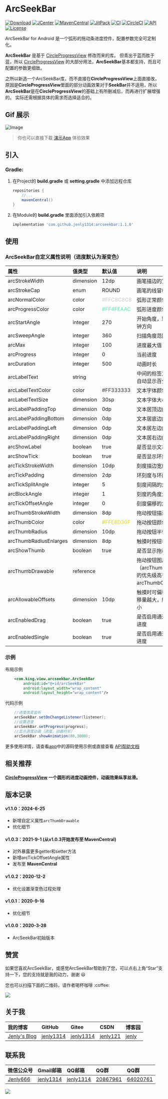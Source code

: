 # ArcSeekBar

[![Download](https://img.shields.io/badge/download-App-blue.svg)](https://raw.githubusercontent.com/jenly1314/ArcSeekBar/master/app/release/app-release.apk)
[![JCenter](https://img.shields.io/badge/JCenter-1.0.2-46C018.svg)](https://bintray.com/beta/#/jenly/maven/arcseekbar)
[![MavenCentral](https://img.shields.io/maven-central/v/com.github.jenly1314/arcseekbar)](https://repo1.maven.org/maven2/com/github/jenly1314/arcseekbar)
[![JitPack](https://jitpack.io/v/jenly1314/ArcSeekBar.svg)](https://jitpack.io/#jenly1314/ArcSeekBar)
[![CI](https://travis-ci.org/jenly1314/ArcSeekBar.svg?branch=master)](https://travis-ci.org/jenly1314/ArcSeekBar)
[![CircleCI](https://circleci.com/gh/jenly1314/ArcSeekBar.svg?style=svg)](https://circleci.com/gh/jenly1314/ArcSeekBar)
[![API](https://img.shields.io/badge/API-16%2B-blue.svg?style=flat)](https://android-arsenal.com/api?level=16)
[![License](https://img.shields.io/badge/license-MIT-blue.svg)](https://opensource.org/licenses/mit-license.php)

ArcSeekBar for Android 是一个弧形的拖动条进度控件，配置参数完全可定制化。

**ArcSeekBar** 是基于 [CircleProgressView](https://github.com/jenly1314/CircleProgressView) 修改而来的库。
但青出于蓝而胜于蓝，所以 [CircleProgressView](https://github.com/jenly1314/CircleProgressView) 的大部分用法，**ArcSeekBar**基本都支持，而且可配置的参数更细致。

之所以新造一个ArcSeekBar库，而不直接在**CircleProgressView**上面直接改，原因是**CircleProgressView**里面的部分动画效果对于**SeekBar**并不适用，所以**ArcSeekBar**是在**CircleProgressView**的基础上有所删减后，而再进行扩展增强的。
实际还需根据具体的需求而选择适合的。

## Gif 展示
![Image](GIF.gif)

> 你也可以直接下载 [演示App](https://raw.githubusercontent.com/jenly1314/ArcSeekBar/master/app/release/app-release.apk) 体验效果

## 引入

### Gradle:
1. 在Project的 **build.gradle** 或 **setting.gradle** 中添加远程仓库

    ```gradle
    repositories {
        //...
        mavenCentral()
    }
    ```

2. 在Module的 **build.gradle** 里面添加引入依赖项
   ```gradle
   implementation 'com.github.jenly1314:arcseekbar:1.1.0'
   ```

## 使用

### ArcSeekBar自定义属性说明（进度默认为渐变色）
| 属性 | 值类型 | 默认值 | 说明                                          |
| :------| :------ | :------ |:--------------------------------------------|
| arcStrokeWidth | dimension |12dp| 画笔描边的宽度                                     |
| arcStrokeCap | enum | ROUND | 画笔的线冒样式                                     |
| arcNormalColor | color |<font color=#C8C8C8>#FFC8C8C8</font>| 弧形正常颜色                                      |
| arcProgressColor | color |<font color=#4FEAAC>#FF4FEAAC</font>| 弧形进度颜色                                      |
| arcStartAngle | integer | 270 | 开始角度，默认十二点钟方向                               |
| arcSweepAngle | integer | 360 | 扫描角度范围                                      |
| arcMax | integer | 100 | 进度最大值                                       |
| arcProgress | integer | 0 | 当前进度                                        |
| arcDuration | integer | 500 | 动画时长                                        |
| arcLabelText | string |  | 中间的标签文本，默认自动显示百分比                           |
| arcLabelTextColor | color |<font color=#333333>#FF333333</font>| 文本字体颜色                                      |
| arcLabelTextSize | dimension |30sp| 文本字体大小                                      |
| arcLabelPaddingTop | dimension |0dp| 文本居顶边内间距                                    |
| arcLabelPaddingBottom | dimension |0dp| 文本居底边内间距                                    |
| arcLabelPaddingLeft | dimension |0dp| 文本居左边内间距                                    |
| arcLabelPaddingRight | dimension |0dp| 文本居右边内间距                                    |
| arcShowLabel | boolean | true | 是否显示文本                                      |
| arcShowTick | boolean | true | 是否显示环刻度                                     |
| arcTickStrokeWidth | dimension |10dp| 刻度描边宽度                                      |
| arcTickPadding | dimension | 2dp | 环刻度与环间距                                     |
| arcTickSplitAngle | integer | 5 | 刻度间隔的角度大小                                   |
| arcBlockAngle | integer | 1 | 刻度的角度大小                                     |
| arcTickOffsetAngle | integer | 0 | 刻度偏移的角度大小                                   |
| arcThumbStrokeWidth | dimension |8dp| 拖动按钮描边宽度                                    |
| arcThumbColor | color |<font color=#E8D30F>#FFE8D30F</font>| 拖动按钮颜色                                      |
| arcThumbRadius | dimension |10dp| 拖动按钮半径                                      |
| arcThumbRadiusEnlarges | dimension |8dp| 触摸时按钮半径放大量                                  |
| arcShowThumb | boolean | true | 是否显示拖动按钮                                    |
| arcThumbDrawable | reference |  | 拖动按钮图片（arcThumbDrawable的优先级高于arcThumbColor） |
| arcAllowableOffsets | dimension |10dp| 触摸时可偏移距离：偏移量越大，触摸精度越小                       |
| arcEnabledDrag | boolean | true | 是否启用通过拖动改变进度                                |
| arcEnabledSingle | boolean | true | 是否启用通过点击改变进度                                |


### 示例

布局示例
```Xml
    <com.king.view.arcseekbar.ArcSeekBar
        android:id="@+id/arcSeekBar"
        android:layout_width="wrap_content"
        android:layout_height="wrap_content"/>
```

代码示例
```Java
    //进度改变监听
    arcSeekBar.setOnChangeListener(listener);
    //设置进度
    arcSeekBar.setProgress(progress);
    //显示进度动画（进度，动画时长）
    arcSeekBar.showAnimation(80,3000);

```
更多使用详情，请查看[app](app)中的源码使用示例或直接查看 [API帮助文档](https://jitpack.io/com/github/jenly1314/ArcSeekBar/latest/javadoc/)

## 相关推荐

#### [CircleProgressView](https://github.com/jenly1314/CircleProgressView) 一个圆形的进度动画控件，动画效果纵享丝滑。

## 版本记录

#### v1.1.0：2024-6-25
*  新增自定义属性`arcThumbDrawable`
*  优化细节

#### v1.0.3：2021-9-1 (从v1.0.3开始发布至 MavenCentral)
*  对外暴露更多getter和setter方法
*  新增arcTickOffsetAngle属性
*  发布至 **MavenCentral**

#### v1.0.2：2020-12-2
*  优化设置渐变色过程处理

#### v1.0.1：2020-9-16
*  优化细节

#### v1.0.0：2020-3-28
*  ArcSeekBar初始版本

## 赞赏
如果您喜欢ArcSeekBar，或感觉ArcSeekBar帮助到了您，可以点右上角“Star”支持一下，您的支持就是我的动力，谢谢 :smiley:
<p>您也可以扫描下面的二维码，请作者喝杯咖啡 :coffee:

<div>
   <img src="https://jenly1314.github.io/image/page/rewardcode.png">
</div>

## 关于我

| 我的博客                                                                                | GitHub                                                                                  | Gitee                                                                                  | CSDN                                                                                 | 博客园                                                                            |
|:------------------------------------------------------------------------------------|:----------------------------------------------------------------------------------------|:---------------------------------------------------------------------------------------|:-------------------------------------------------------------------------------------|:-------------------------------------------------------------------------------|
| <a title="我的博客" href="https://jenly1314.github.io" target="_blank">Jenly's Blog</a> | <a title="GitHub开源项目" href="https://github.com/jenly1314" target="_blank">jenly1314</a> | <a title="Gitee开源项目" href="https://gitee.com/jenly1314" target="_blank">jenly1314</a>  | <a title="CSDN博客" href="http://blog.csdn.net/jenly121" target="_blank">jenly121</a>  | <a title="博客园" href="https://www.cnblogs.com/jenly" target="_blank">jenly</a>  |

## 联系我

| 微信公众号        | Gmail邮箱                                                                          | QQ邮箱                                                                              | QQ群                                                                                                                       | QQ群                                                                                                                       |
|:-------------|:---------------------------------------------------------------------------------|:----------------------------------------------------------------------------------|:--------------------------------------------------------------------------------------------------------------------------|:--------------------------------------------------------------------------------------------------------------------------|
| [Jenly666](http://weixin.qq.com/r/wzpWTuPEQL4-ract92-R) | <a title="给我发邮件" href="mailto:jenly1314@gmail.com" target="_blank">jenly1314</a> | <a title="给我发邮件" href="mailto:jenly1314@vip.qq.com" target="_blank">jenly1314</a> | <a title="点击加入QQ群" href="https://qm.qq.com/cgi-bin/qm/qr?k=6_RukjAhwjAdDHEk2G7nph-o8fBFFzZz" target="_blank">20867961</a> | <a title="点击加入QQ群" href="https://qm.qq.com/cgi-bin/qm/qr?k=Z9pobM8bzAW7tM_8xC31W8IcbIl0A-zT" target="_blank">64020761</a> |

<div>
   <img src="https://jenly1314.github.io/image/page/footer.png">
</div>
